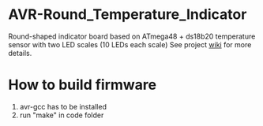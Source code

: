 # AVR-Round_Temperature_Indicator
Round-shaped indicator board based on ATmega48 + ds18b20 temperature sensor with two LED scales (10 LEDs each scale)
See project [wiki](https://github.com/ntoss88/AVR-Round_Indicator/wiki/Round-indicator) for more details.

# How to build firmware
1. avr-gcc has to be installed
2. run "make" in code folder

